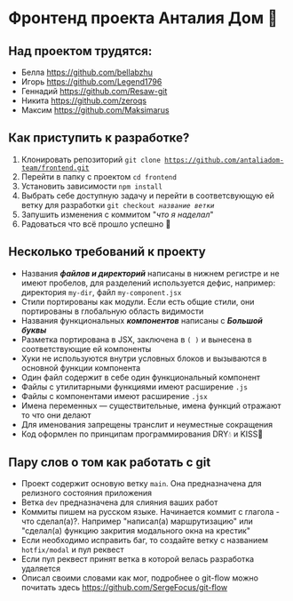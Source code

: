 # Фронтенд проекта Анталия Дом 🏡

## Над проектом трудятся:

 - Белла https://github.com/bellabzhu
 - Игорь https://github.com/Legend1796
 - Геннадий https://github.com/Resaw-git
 - Никита https://github.com/zeroqs
 - Максим https://github.com/Maksimarus

## Как приступить к разработке?

  1. Клонировать репозиторий <code>git clone https://github.com/antaliadom-team/frontend.git </code>
  2. Перейти в папку с проектом  <code>cd frontend</code>
  3. Установить зависимости <code>npm install</code>
  4. Выбрать себе доступную задачу и перейти в соответсвующую ей ветку для разработки <code>git checkout _название ветки_</code>
  5. Запушить изменения с коммитом "_что я наделал_"
  6. Радоваться что всё прошло успешно :tada:

## Несколько требований к проекту

  - Названия ***файлов и директорий*** написаны в нижнем регистре и не имеют пробелов, для разделений используется дефис, например: директория <code>my-dir</code>, файл <code>my-component.jsx</code>
  - Стили портированы как модули. Если есть общие стили, они портированы в глобальную область видимости
  - Названия функциональных ***компонентов*** написаны с ***Большой буквы***
  - Разметка портирована в JSX, заключена в <code>( )</code> и вынесена в соответствующие ей компоненты
  - Хуки не используются внутри условных блоков и вызываются в основной функции компонента
  - Один файл содержит в себе один функциональный компонент
  - Файлы с утилитарными функциями имеют расширение <code>.js</code>
  - Файлы с компонентами имеют расширение <code>.jsx</code>
  - Имена переменных — существительные, имена функций отражают то что они делают
  - Для именования запрещены транслит и неуместные сокращения
  - Код оформлен по принципам программирования DRY:droplet: и KISS:kiss:


## Пару слов о том как работать с git

 - Проект содержит основую ветку <code>main</code>. Она предназначена для релизного состояния приложения
 - Ветка <code>dev</code> предназначена для слияния ваших работ
 - Коммиты пишем на русском языке. Начинается коммит с глагола - что сделал(а)?. Например "написал(а) маршрутизацию" или "сделал(а) функцию закрития модального окна на крестик"
 - Если необходимо исправить баг, то создайте ветку с названием <code>hotfix/modal</code> и пул реквест
 - Если пул реквест принят ветка в которой велась разработка удаляется
 - Описал своими словами как мог, подробнее о git-flow можно почитать здесь https://github.com/SergeFocus/git-flow
